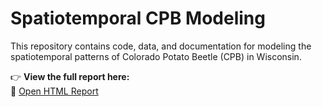 # Spatiotemporal CPB Modeling

This repository contains code, data, and documentation for modeling the spatiotemporal patterns of Colorado Potato Beetle (CPB) in Wisconsin.

👉 **View the full report here:**  
🔗 [Open HTML Report](https://drnursultan.github.io/Spatiotemporal_CPB_Modeling/)
